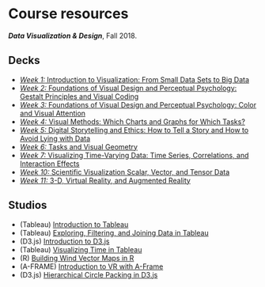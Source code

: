 # Course resources
***Data Visualization &amp; Design***, Fall 2018. 

## Decks
* [*Week 1:* Introduction to Visualization: From Small Data Sets to Big Data](https://github.com/emilyfuhrman/datavis_design/blob/master/2018_Fall/Decks/Week_01.pdf)
* [*Week 2:* Foundations of Visual Design and Perceptual Psychology: Gestalt Principles and Visual Coding](https://github.com/emilyfuhrman/datavis_design/blob/master/2018_Fall/Decks/Week_02.pdf)
* [*Week 3:* Foundations of Visual Design and Perceptual Psychology: Color and Visual Attention](https://github.com/emilyfuhrman/datavis_design/blob/master/2018_Fall/Decks/Week_03.pdf)
* [*Week 4:* Visual Methods: Which Charts and Graphs for Which Tasks?](https://github.com/emilyfuhrman/datavis_design/blob/master/2018_Fall/Decks/Week_04.pdf)
* [*Week 5:* Digital Storytelling and Ethics: How to Tell a Story and How to Avoid Lying with Data](https://github.com/emilyfuhrman/datavis_design/blob/master/2018_Fall/Decks/Week_05.pdf)
* [*Week 6:* Tasks and Visual Geometry](https://github.com/emilyfuhrman/datavis_design/blob/master/2018_Fall/Decks/Week_06.pdf)
* [*Week 7:* Visualizing Time-Varying Data: Time Series, Correlations, and Interaction Effects](https://github.com/emilyfuhrman/datavis_design/blob/master/2018_Fall/Decks/Week_07.pdf)
* [*Week 10:* Scientific Visualization Scalar, Vector, and Tensor Data](https://github.com/emilyfuhrman/datavis_design/blob/master/2018_Fall/Decks/Week_10.pdf)
* [*Week 11:* 3-D, Virtual Reality, and Augmented Reality](https://github.com/emilyfuhrman/datavis_design/blob/master/2018_Fall/Decks/Week_11.pdf)

## Studios
* (Tableau) [Introduction to Tableau](https://github.com/emilyfuhrman/datavis_design/blob/master/2018_Fall/Studios/01_Introduction_to_Tableau.md)
* (Tableau) [Exploring, Filtering, and Joining Data in Tableau](https://github.com/emilyfuhrman/datavis_design/blob/master/2018_Fall/Studios/02_Exploring_Filtering_and_Joining_Data_in_Tableau.md)
* (D3.js) [Introduction to D3.js](https://github.com/emilyfuhrman/datavis_design/blob/master/2018_Fall/Studios/03_Introduction_to_D3.md)
* (Tableau) [Visualizing Time in Tableau](https://github.com/emilyfuhrman/datavis_design/blob/master/2018_Fall/Studios/04_Visualizing_Time_in_Tableau.md)
* (R) [Building Wind Vector Maps in R](https://github.com/emilyfuhrman/datavis_design/blob/master/2018_Fall/Studios/05_Building_Wind_Vector_Maps_in_R.md)
* (A-FRAME) [Introduction to VR with A-Frame](https://github.com/emilyfuhrman/datavis_design/blob/master/2018_Fall/Studios/06_Introduction_to_VR_with_A-Frame.md)
* (D3.js) [Hierarchical Circle Packing in D3.js](https://github.com/emilyfuhrman/datavis_design/blob/master/2018_Fall/Studios/07_Hierarchical_Circle_Packing_in_D3.md)
